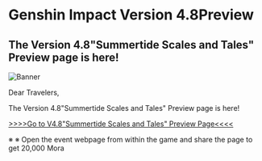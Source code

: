 # Genshin Impact Version 4.8Preview
## The Version 4.8"Summertide Scales and Tales" Preview page is here!
![Banner](https://sdk.hoyoverse.com/upload/ann/2024/07/05/cfd07f991b7450b6d305cb5ce9ec4b65_8685726993166298262.jpg)

Dear Travelers,

The Version 4.8"Summertide Scales and Tales" Preview page is here!

[>>>>Go to V4.8"Summertide Scales and Tales" Preview Page<<<<](https://act.hoyoverse.com/ys/event/e20240706preview-5y4ic7/index.html?game_biz=hk4e_global&sign_type=2&auth_appid=e20240706warm&authkey_ver=1&utm_source=ingame&utm_medium=notice)

※ ※ Open the event webpage from within the game and share the page to get 20,000 Mora
